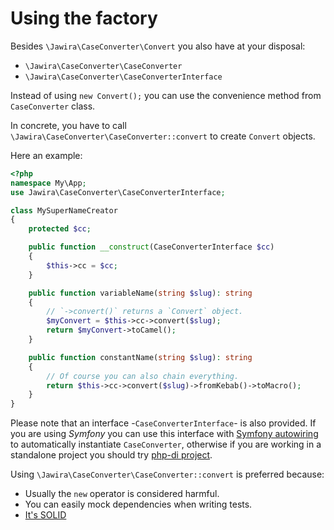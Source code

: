 Using the factory
=================

Besides `\Jawira\CaseConverter\Convert` you also have at your disposal:

- `\Jawira\CaseConverter\CaseConverter`
- `\Jawira\CaseConverter\CaseConverterInterface`

Instead of using `new Convert();` you can use the convenience method from 
`CaseConverter` class.

In concrete, you have to call `\Jawira\CaseConverter\CaseConverter::convert` to 
create `Convert` objects.

Here an example:

```php
<?php
namespace My\App;
use Jawira\CaseConverter\CaseConverterInterface;

class MySuperNameCreator
{
    protected $cc;

    public function __construct(CaseConverterInterface $cc)
    {
        $this->cc = $cc;
    }

    public function variableName(string $slug): string
    {
        // `->convert()` returns a `Convert` object.
        $myConvert = $this->cc->convert($slug);
        return $myConvert->toCamel();
    }

    public function constantName(string $slug): string
    {
        // Of course you can also chain everything.
        return $this->cc->convert($slug)->fromKebab()->toMacro();
    }
}
```

Please note that an interface -`CaseConverterInterface`- is also provided. If 
you are using _Symfony_ you can use this interface with [Symfony autowiring][] 
to automatically instantiate `CaseConverter`, otherwise if you are working in 
a standalone project you should try [php-di project][].

Using `\Jawira\CaseConverter\CaseConverter::convert` is preferred because:

- Usually the `new` operator is considered harmful.
- You can easily mock dependencies when writing tests.
- [It's SOLID]

[It's SOLID]: https://github.com/jawira/case-converter/issues/40
[php-di project]: http://php-di.org/#autowiring
[Symfony autowiring]: https://symfony.com/doc/current/service_container/autowiring.html
